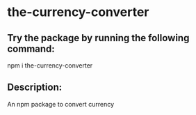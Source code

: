 # the-currency-converter

<h2>Try the package by running the following command:</h2>
  npm i the-currency-converter
<br>
<h2>Description:</h2>
An npm package to convert currency
